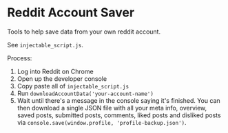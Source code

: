 # Reddit Account Saver

Tools to help save data from your own reddit account.

See `injectable_script.js`.

Process:

1. Log into Reddit on Chrome
2. Open up the developer console
3. Copy paste all of `injectable_script.js`
4. Run `downloadAccountData('your-account-name')`
5. Wait until there's a message in the console saying it's finished. You can then download a single JSON file with all your meta info, overview, saved posts, submitted posts, comments, liked posts and disliked posts via `console.save(window.profile, 'profile-backup.json')`.
